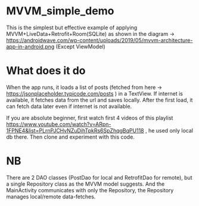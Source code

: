 # MVVM_simple_demo
This is the simplest but effective example of applying MVVM+LiveData+Retrofit+Room(SQLite) as shown in the diagram -> https://androidwave.com/wp-content/uploads/2019/05/mvvm-architecture-app-in-android.png
 (Except ViewModel)
 
# What does it do
When the app runs, it loads a list of posts (fetched from here -> https://jsonplaceholder.typicode.com/posts ) in a TextView. If internet is available, it fetches data from the url and saves locally. After the first load, it can fetch data later even if internet is not available.

If you are absolute beginner, first watch first 4 videos of this playlist https://www.youtube.com/watch?v=ARpn-1FPNE4&list=PLrnPJCHvNZuDihTpkRs6SpZhqgBqPU118 , he used only local db there. Then clone and experiment with this code.

# NB
There are 2 DAO classes (PostDao for local and RetrofitDao for remote), but a single Repository class as the MVVM model suggests. And the MainActivity communicates with only the Repository, the Repository manages local/remote data-fetches.
